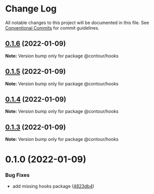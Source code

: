 # Change Log

All notable changes to this project will be documented in this file.
See [Conventional Commits](https://conventionalcommits.org) for commit guidelines.

## [0.1.6](https://github.com/pixelass/contour/compare/v0.1.5...v0.1.6) (2022-01-09)

**Note:** Version bump only for package @contour/hooks





## [0.1.5](https://github.com/pixelass/contour/compare/v0.1.4...v0.1.5) (2022-01-09)

**Note:** Version bump only for package @contour/hooks





## [0.1.4](https://github.com/pixelass/contour/compare/v0.1.3...v0.1.4) (2022-01-09)

**Note:** Version bump only for package @contour/hooks





## [0.1.3](https://github.com/pixelass/contour/compare/v0.1.2...v0.1.3) (2022-01-09)

**Note:** Version bump only for package @contour/hooks





# 0.1.0 (2022-01-09)


### Bug Fixes

* add missing hooks package ([4823db4](https://github.com/pixelass/contour/commit/4823db41d4a268bf65248eb55f53effdacce2527))
